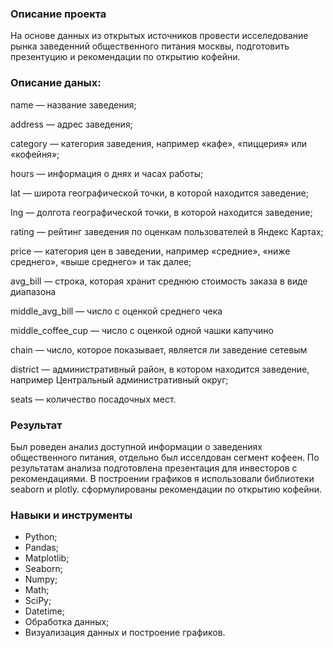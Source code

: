 ### Описание проекта

На основе данных из открытых источников провести исселедование рынка заведенний общественного питания москвы, подготовить презентуцию и рекомендации по открытию кофейни. 

### Описание даных:
name — название заведения;

address — адрес заведения;

category — категория заведения, например «кафе», «пиццерия» или «кофейня»;

hours — информация о днях и часах работы;

lat — широта географической точки, в которой находится заведение;

lng — долгота географической точки, в которой находится заведение;

rating — рейтинг заведения по оценкам пользователей в Яндекс Картах;

price — категория цен в заведении, например «средние», «ниже среднего», «выше среднего» и так далее;

avg_bill — строка, которая хранит среднюю стоимость заказа в виде диапазона

middle_avg_bill — число с оценкой среднего чека

middle_coffee_cup — число с оценкой одной чашки капучино

chain — число, которое показывает, является ли заведение сетевым

district — административный район, в котором находится заведение, например Центральный административный округ;

seats — количество посадочных мест.

### Результат

Был роведен анализ доступной информации о заведениях общественного питания, отдельно был исселдован сегмент кофеен. По результатам анализа подготовлена
презентация для инвесторов с рекомендациями. В построении графиков я использовали библиотеки seaborn и plotly. сформулированы рекомендации по открытию кофейни. 


### Навыки и инструменты

+ Python;
+ Pandas;
+ Matplotlib;
+ Seaborn;
+ Numpy;
+ Math;
+ SciPy;
+ Datetime; 
+ Обработка данных;
+ Визуализация данных и построение графиков.

